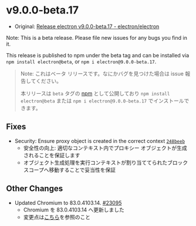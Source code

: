 # v9.0.0-beta.17

- Original: [Release electron v9.0.0-beta.17 - electron/electron](https://github.com/electron/electron/releases/tag/v9.0.0-beta.17)

Note: This is a beta release. Please file new issues for any bugs you find in it.

This release is published to npm under the beta tag and can be installed via `npm install electron@beta`, or `npm i electron@9.0.0-beta.17`.

> Note: これはベータ リリースです。なにかバグを見つけた場合は issue 報告してください。
>
> 本リリースは `beta` タグの [npm](https://www.npmjs.com/package/electron) として公開しており `npm install electron@beta` または `npm i electron@9.0.0-beta.17` でインストールできます。

## Fixes

- Security: Ensure proxy object is created in the correct context [`248beeb`](https://github.com/electron/electron/commit/248beeb7a5a66d47e0a2f7f7a4baa02fb9091d24)
  - 安全性の向上: 適切なコンテキスト内でプロキシー オブジェクトが生成されることを保証します
  - オブジェクト生成処理を実行コンテキストが割り当ててられたブロック スコープへ移動することで妥当性を保証

## Other Changes

- Updated Chromium to 83.0.4103.14. [#23095](https://github.com/electron/electron/pull/23095)
  - Chromium を 83.0.4103.14 へ更新しました
  - 変更点は[こちら](https://chromium.googlesource.com/chromium/src/+log/83.0.4102.3..83.0.4103.14?n=10000&pretty=fuller)を参照のこと
